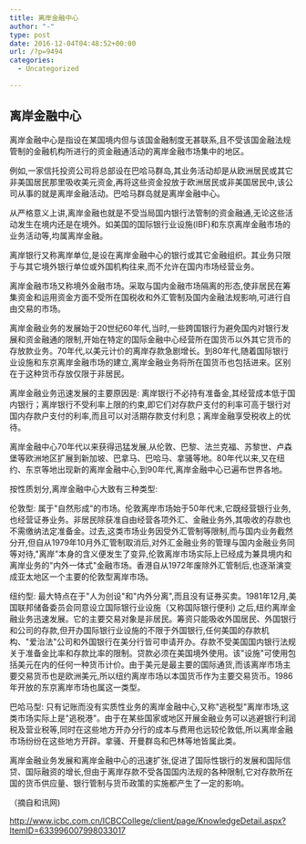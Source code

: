 ```yaml
---
title: 离岸金融中心
author: "-"
type: post
date: 2016-12-04T04:48:52+00:00
url: /?p=9494
categories:
  - Uncategorized

---
```

## 离岸金融中心
离岸金融中心是指设在某国境内但与该国金融制度无甚联系,且不受该国金融法规管制的金融机构所进行的资金融通活动的离岸金融市场集中的地区。

例如,一家信托投资公司将总部设在巴哈马群岛,其业务活动却是从欧洲居民或其它非美国居民那里吸收美元资金,再将这些资金投放于欧洲居民或非美国居民中,该公司从事的就是离岸金融活动。巴哈马群岛就是离岸金融中心。

从严格意义上讲,离岸金融也就是不受当局国内银行法管制的资金融通,无论这些活动发生在境内还是在境外。如美国的国际银行业设施(IBF)和东京离岸金融市场的业务活动等,均属离岸金融。

离岸银行又称离岸单位,是设在离岸金融中心的银行或其它金融组织。其业务只限于与其它境外银行单位或外国机构往来,而不允许在国内市场经营业务。

离岸金融市场又称境外金融市场。采取与国内金融市场隔离的形态,使非居民在筹集资金和运用资金方面不受所在国税收和外汇管制及国内金融法规影响,可进行自由交易的市场。

离岸金融业务的发展始于20世纪60年代,当时,一些跨国银行为避免国内对银行发展和资金融通的限制,开始在特定的国际金融中心经营所在国货币以外其它货币的存放款业务。70年代,以美元计价的离岸存款急剧增长。到80年代,随着国际银行业设施和东京离岸金融市场的建立,离岸金融业务将所在国货币也包括进来。区别在于这种货币存放仅限于非居民。

离岸金融业务迅速发展的主要原因是: 离岸银行不必持有准备金,其经营成本低于国内银行；离岸银行不受利率上限的约束,即它们对存款户支付的利率可高于银行对国内存款户支付的利率,而且可以对活期存款支付利息；离岸金融享受税收上的优待。

离岸金融中心70年代以来获得迅猛发展,从伦敦、巴黎、法兰克福、苏黎世、卢森堡等欧洲地区扩展到新加坡、巴拿马、巴哈马、拿骚等地。80年代以来,又在纽约、东京等地出现新的离岸金融中心,到90年代,离岸金融中心已遍布世界各地。

按性质划分,离岸金融中心大致有三种类型: 

伦敦型: 属于"自然形成"的市场。伦敦离岸市场始于50年代末,它既经营银行业务,也经营证券业务。非居民除获准自由经营各项外汇、金融业务外,其吸收的存款也不需缴纳法定准备金。过去,这类市场业务因受外汇管制等限制,而与国内业务截然分开,但自从1979年10月外汇管制取消后,对外汇金融业务的管理与国内金融业务同等对待,"离岸"本身的含义便发生了变异,伦敦离岸市场实际上已经成为兼具境内和离岸业务的"内外一体式"金融市场。香港自从1972年废除外汇管制后,也逐渐演变成亚太地区一个主要的伦敦型离岸市场。

纽约型: 最大特点在于"人为创设"和"内外分离",而且没有证券买卖。1981年12月,美国联邦储备委员会同意设立国际银行业设施（又称国际银行便利) 之后,纽约离岸金融业务迅速发展。它的主要交易对象是非居民。筹资只能吸收外国居民、外国银行和公司的存款,但开办国际银行业设施的不限于外国银行,任何美国的存款机构、"爱治法"公司和外国银行在美分行皆可申请开办。存款不受美国国内银行法规关于准备金比率和存款比率的限制。贷款必须在美国境外使用。该"设施"可使用包括美元在内的任何一种货币计价。由于美元是最主要的国际通货,而该离岸市场主要交易货币也是欧洲美元,所以纽约离岸市场以本国货币作为主要交易货币。1986年开放的东京离岸市场也属这一类型。

巴哈马型: 只有记账而没有实质性业务的离岸金融中心,又称"逃税型"离岸市场,这类市场实际上是"逃税港"。由于在某些国家或地区开展金融业务可以逃避银行利润税及营业税等,同时在这些地方开办分行的成本与费用也远较伦敦低,所以离岸金融市场纷纷在这些地方开辟。拿骚、开曼群岛和巴林等地皆属此类。

离岸金融业务发展和离岸金融中心的迅速扩张,促进了国际性银行的发展和国际信贷、国际融资的增长,但由于离岸存款不受各国国内法规的各种限制,它对存款所在国的货币供应量、银行管制与货币政策的实施都产生了一定的影响。

（摘自和讯网) 

http://www.icbc.com.cn/ICBCCollege/client/page/KnowledgeDetail.aspx?ItemID=633996007998033017

